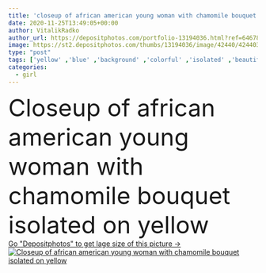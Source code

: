```yaml
---
title: 'closeup of african american young woman with chamomile bouquet isolated on yellow '
date: 2020-11-25T13:49:05+00:00
author: VitalikRadko
author_url: https://depositphotos.com/portfolio-13194036.html?ref=64678756
image: https://st2.depositphotos.com/thumbs/13194036/image/42440/424403910/api_thumb_450.jpg?forcejpeg=true
type: "post"
tags: ['yellow' ,'blue' ,'background' ,'colorful' ,'isolated' ,'beautiful' ,'closeup' ,'studio' ,'girl' ,'young' ,'beauty' ,'model' ,'plant' ,'portrait' ,'hair' ,'flora' ,'flowers' ,'face' ,'fashion' ,'accessory' ,'bouquet' ,'woman' ,'makeup' ,'trendy' ,'chamomile' ,'afro' ,'headband' ,'copy space' ,'one person' ,'black woman' ,'african american' ]
categories: 
  - girl
---
```

<div aling="center">
            <font size="60"> Closeup of african american young woman with chamomile bouquet isolated on yellow</font>   
</div>
<div>
    <a href='https://st2.depositphotos.com/thumbs/13194036/image/42440/424403910/api_thumb_450.jpg?forcejpeg=true?ref=64678756' target=_blank > Go "Depositphotos" to get lage size of this picture ->
        <img href='https://st2.depositphotos.com/thumbs/13194036/image/42440/424403910/api_thumb_450.jpg?forcejpeg=true?ref=64678756' src='https://st2.depositphotos.com/13194036/42440/i/950/depositphotos_424403910-stock-photo-closeup-african-american-young-woman.jpg?forcejpeg=true' alt='Closeup of african american young woman with chamomile bouquet isolated on yellow' >
    </a>
</div>
